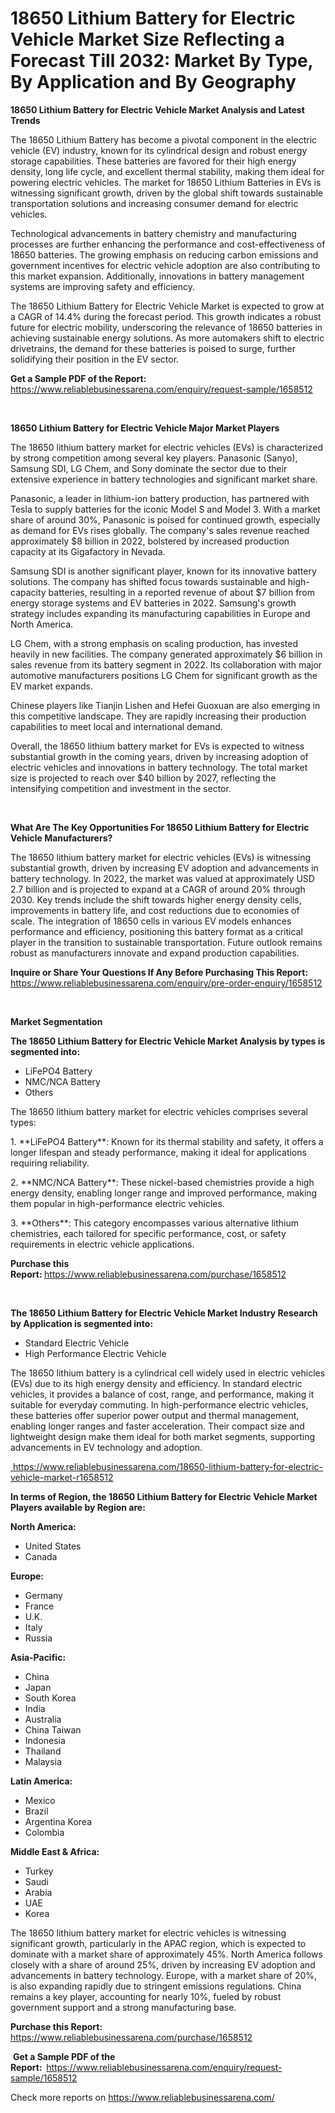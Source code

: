 <p><h1>18650 Lithium Battery for Electric Vehicle Market Size Reflecting a Forecast Till 2032: Market By Type, By Application and By Geography</h1></p><p><strong>18650 Lithium Battery for Electric Vehicle Market Analysis and Latest Trends</strong></p>
<p><p>The 18650 Lithium Battery has become a pivotal component in the electric vehicle (EV) industry, known for its cylindrical design and robust energy storage capabilities. These batteries are favored for their high energy density, long life cycle, and excellent thermal stability, making them ideal for powering electric vehicles. The market for 18650 Lithium Batteries in EVs is witnessing significant growth, driven by the global shift towards sustainable transportation solutions and increasing consumer demand for electric vehicles.</p><p>Technological advancements in battery chemistry and manufacturing processes are further enhancing the performance and cost-effectiveness of 18650 batteries. The growing emphasis on reducing carbon emissions and government incentives for electric vehicle adoption are also contributing to this market expansion. Additionally, innovations in battery management systems are improving safety and efficiency.</p><p>The 18650 Lithium Battery for Electric Vehicle Market is expected to grow at a CAGR of 14.4% during the forecast period. This growth indicates a robust future for electric mobility, underscoring the relevance of 18650 batteries in achieving sustainable energy solutions. As more automakers shift to electric drivetrains, the demand for these batteries is poised to surge, further solidifying their position in the EV sector.</p></p>
<p><strong>Get a Sample PDF of the Report:&nbsp;</strong> <a href="https://www.reliablebusinessarena.com/enquiry/request-sample/1658512?utm_campaign=2476&utm_medium=2&utm_source=Github&utm_content=ia&utm_term=23032025&utm_id=18650-lithium-battery-for-electric-vehicle">https://www.reliablebusinessarena.com/enquiry/request-sample/1658512</a></p>
<p>&nbsp;</p>
<p><strong>18650 Lithium Battery for Electric Vehicle Major Market Players</strong></p>
<p><p>The 18650 lithium battery market for electric vehicles (EVs) is characterized by strong competition among several key players. Panasonic (Sanyo), Samsung SDI, LG Chem, and Sony dominate the sector due to their extensive experience in battery technologies and significant market share. </p><p>Panasonic, a leader in lithium-ion battery production, has partnered with Tesla to supply batteries for the iconic Model S and Model 3. With a market share of around 30%, Panasonic is poised for continued growth, especially as demand for EVs rises globally. The company's sales revenue reached approximately $8 billion in 2022, bolstered by increased production capacity at its Gigafactory in Nevada.</p><p>Samsung SDI is another significant player, known for its innovative battery solutions. The company has shifted focus towards sustainable and high-capacity batteries, resulting in a reported revenue of about $7 billion from energy storage systems and EV batteries in 2022. Samsung's growth strategy includes expanding its manufacturing capabilities in Europe and North America.</p><p>LG Chem, with a strong emphasis on scaling production, has invested heavily in new facilities. The company generated approximately $6 billion in sales revenue from its battery segment in 2022. Its collaboration with major automotive manufacturers positions LG Chem for significant growth as the EV market expands.</p><p>Chinese players like Tianjin Lishen and Hefei Guoxuan are also emerging in this competitive landscape. They are rapidly increasing their production capabilities to meet local and international demand. </p><p>Overall, the 18650 lithium battery market for EVs is expected to witness substantial growth in the coming years, driven by increasing adoption of electric vehicles and innovations in battery technology. The total market size is projected to reach over $40 billion by 2027, reflecting the intensifying competition and investment in the sector.</p></p>
<p>&nbsp;</p>
<p><strong>What Are The Key Opportunities For 18650 Lithium Battery for Electric Vehicle Manufacturers?</strong></p>
<p><p>The 18650 lithium battery market for electric vehicles (EVs) is witnessing substantial growth, driven by increasing EV adoption and advancements in battery technology. In 2022, the market was valued at approximately USD 2.7 billion and is projected to expand at a CAGR of around 20% through 2030. Key trends include the shift towards higher energy density cells, improvements in battery life, and cost reductions due to economies of scale. The integration of 18650 cells in various EV models enhances performance and efficiency, positioning this battery format as a critical player in the transition to sustainable transportation. Future outlook remains robust as manufacturers innovate and expand production capabilities.</p></p>
<p><strong>Inquire or Share Your Questions If Any Before Purchasing This Report:</strong> <a href="https://www.reliablebusinessarena.com/enquiry/pre-order-enquiry/1658512?utm_campaign=2476&utm_medium=2&utm_source=Github&utm_content=ia&utm_term=23032025&utm_id=18650-lithium-battery-for-electric-vehicle">https://www.reliablebusinessarena.com/enquiry/pre-order-enquiry/1658512</a></p>
<p>&nbsp;</p>
<p><strong>Market Segmentation</strong></p>
<p><strong>The 18650 Lithium Battery for Electric Vehicle Market Analysis by types is segmented into:</strong></p>
<p><ul><li>LiFePO4 Battery</li><li>NMC/NCA Battery</li><li>Others</li></ul></p>
<p><p>The 18650 lithium battery market for electric vehicles comprises several types: </p><p>1. **LiFePO4 Battery**: Known for its thermal stability and safety, it offers a longer lifespan and steady performance, making it ideal for applications requiring reliability. </p><p>2. **NMC/NCA Battery**: These nickel-based chemistries provide a high energy density, enabling longer range and improved performance, making them popular in high-performance electric vehicles. </p><p>3. **Others**: This category encompasses various alternative lithium chemistries, each tailored for specific performance, cost, or safety requirements in electric vehicle applications.</p></p>
<p><strong>Purchase this Report:&nbsp;</strong><a href="https://www.reliablebusinessarena.com/purchase/1658512?utm_campaign=2476&utm_medium=2&utm_source=Github&utm_content=ia&utm_term=23032025&utm_id=18650-lithium-battery-for-electric-vehicle">https://www.reliablebusinessarena.com/purchase/1658512</a></p>
<p>&nbsp;</p>
<p><strong>The 18650 Lithium Battery for Electric Vehicle Market Industry Research by Application is segmented into:</strong></p>
<p><ul><li>Standard Electric Vehicle</li><li>High Performance Electric Vehicle</li></ul></p>
<p><p>The 18650 lithium battery is a cylindrical cell widely used in electric vehicles (EVs) due to its high energy density and efficiency. In standard electric vehicles, it provides a balance of cost, range, and performance, making it suitable for everyday commuting. In high-performance electric vehicles, these batteries offer superior power output and thermal management, enabling longer ranges and faster acceleration. Their compact size and lightweight design make them ideal for both market segments, supporting advancements in EV technology and adoption.</p></p>
<p><a href="https://www.reliablebusinessarena.com/18650-lithium-battery-for-electric-vehicle-market-r1658512?utm_campaign=2476&utm_medium=2&utm_source=Github&utm_content=ia&utm_term=23032025&utm_id=18650-lithium-battery-for-electric-vehicle">&nbsp;https://www.reliablebusinessarena.com/18650-lithium-battery-for-electric-vehicle-market-r1658512</a></p>
<p><strong>In terms of Region, the 18650 Lithium Battery for Electric Vehicle Market Players available by Region are:</strong></p>
<p>
    <p> <strong> North America: </strong>
        <ul>
            <li>United States</li>
            <li>Canada</li>
        </ul>
        </p> 
    <p> <strong> Europe: </strong>
        <ul>
            <li>Germany</li>
            <li>France</li>
            <li>U.K.</li>
            <li>Italy</li>
            <li>Russia</li>
        </ul>
        </p> 
    <p> <strong> Asia-Pacific: </strong>
        <ul>
            <li>China</li>
            <li>Japan</li>
            <li>South Korea</li>
            <li>India</li>
            <li>Australia</li>
            <li>China Taiwan</li>
            <li>Indonesia</li>
            <li>Thailand</li>
            <li>Malaysia</li>
        </ul>
        </p> 
    <p> <strong> Latin America: </strong>
        <ul>
            <li>Mexico</li>
            <li>Brazil</li>
            <li>Argentina Korea</li>
            <li>Colombia</li>
        </ul>
        </p> 
    <p> <strong> Middle East & Africa: </strong>
        <ul>
            <li>Turkey</li>
            <li>Saudi</li>
            <li>Arabia</li>
            <li>UAE</li>
            <li>Korea</li>
        </ul>
    </p>
    </p>
<p><p>The 18650 lithium battery market for electric vehicles is witnessing significant growth, particularly in the APAC region, which is expected to dominate with a market share of approximately 45%. North America follows closely with a share of around 25%, driven by increasing EV adoption and advancements in battery technology. Europe, with a market share of 20%, is also expanding rapidly due to stringent emissions regulations. China remains a key player, accounting for nearly 10%, fueled by robust government support and a strong manufacturing base.</p></p>
<p><strong>Purchase this Report: </strong><a href="https://www.reliablebusinessarena.com/purchase/1658512?utm_campaign=2476&utm_medium=2&utm_source=Github&utm_content=ia&utm_term=23032025&utm_id=18650-lithium-battery-for-electric-vehicle">https://www.reliablebusinessarena.com/purchase/1658512</a></p>
<p>&nbsp;<strong>Get a Sample PDF of the Report:&nbsp;&nbsp;</strong><a href="https://www.reliablebusinessarena.com/enquiry/request-sample/1658512?utm_campaign=2476&utm_medium=2&utm_source=Github&utm_content=ia&utm_term=23032025&utm_id=18650-lithium-battery-for-electric-vehicle">https://www.reliablebusinessarena.com/enquiry/request-sample/1658512</a></p>
<p><strong></strong></p>
<p>Check more reports on <a href="https://www.reliablebusinessarena.com/?utm_campaign=2476&utm_medium=2&utm_source=Github&utm_content=ia&utm_term=23032025&utm_id=18650-lithium-battery-for-electric-vehicle">https://www.reliablebusinessarena.com/</a></p>